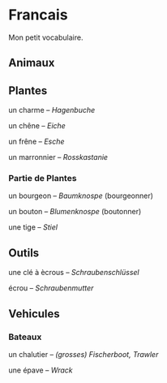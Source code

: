# Francais

Mon petit vocabulaire.

## Animaux

## Plantes

un charme – *Hagenbuche*

un chêne – *Eiche*

un frêne – *Esche*

un marronnier – *Rosskastanie*

### Partie de Plantes

un bourgeon – *Baumknospe* (bourgeonner)

un bouton – *Blumenknospe* (boutonner)

une tige – *Stiel*

## Outils

une clé à ècrous – *Schraubenschlüssel*

écrou – *Schraubenmutter*

## Vehicules

### Bateaux

un chalutier – *(grosses) Fischerboot, Trawler*

une épave – *Wrack*
